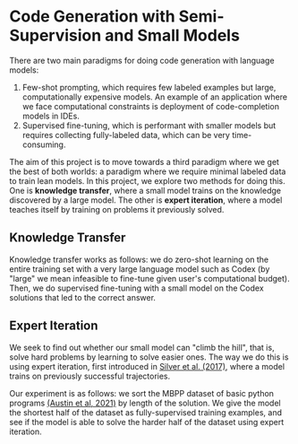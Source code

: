 # Code Generation with Semi-Supervision and Small Models

There are two main paradigms for doing code generation with language models: 
1. Few-shot prompting, which requires few labeled examples but large, computationally expensive models. An example of an application where we face computational constraints is deployment of code-completion models in IDEs. 
2. Supervised fine-tuning, which is performant with smaller models but requires collecting fully-labeled data, which can be very time-consuming. 

The aim of this project is to move towards a third paradigm where we get the best of both worlds: a paradigm where we require minimal labeled data to train lean models. In this project, we explore two methods for doing this. One is **knowledge transfer**, where a small model trains on the knowledge discovered by a large model. The other is **expert iteration**, where a model teaches itself by training on problems it previously solved. 

## Knowledge Transfer
Knowledge transfer works as follows: we do zero-shot learning on the entire training set with a very large language model such as Codex (by "large" we mean infeasible to fine-tune given user's computational budget). Then, we do supervised fine-tuning with a small model on the Codex solutions that led to the correct answer. 


## Expert Iteration
We seek to find out whether our small model can "climb the hill", that is, solve hard problems by learning to solve easier ones. The way we do this is using expert iteration, first introduced in [Silver et al. (2017)](https://arxiv.org/abs/1712.01815), where a model trains on previously successful trajectories. 


Our experiment is as follows: we sort the MBPP dataset of basic python programs [(Austin et al, 2021)](https://arxiv.org/abs/2108.07732) by length of the solution. We give the model the shortest half of the dataset as fully-supervised training examples, and see if the model is able to solve the harder half of the dataset using expert iteration. 
